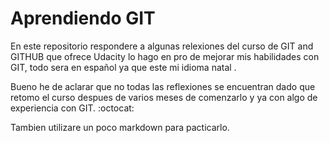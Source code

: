 # Aprendiendo GIT

En este repositorio respondere a algunas relexiones del curso de GIT and
GITHUB que ofrece Udacity lo hago en pro de mejorar mis habilidades con GIT,
todo sera en español ya que este mi idioma natal .

Bueno he de aclarar  que no todas las reflexiones se encuentran dado que retomo
el curso despues de varios meses de comenzarlo y ya con algo de experiencia con
GIT.
:octocat:

Tambien utilizare un poco markdown para pacticarlo.
